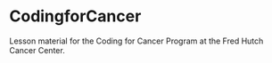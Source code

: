 # CodingforCancer
Lesson material for the Coding for Cancer Program at the Fred Hutch Cancer Center. 
